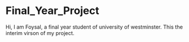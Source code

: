 # Final_Year_Project
Hi, 
I am Foysal, a final year student of university of westminster. This the interim virson of my project.

